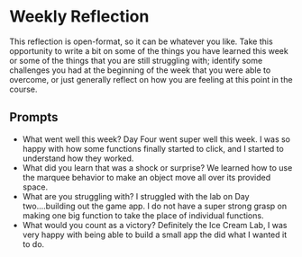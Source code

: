 # Weekly Reflection
This reflection is open-format, so it can be whatever you like. Take this opportunity to write a bit on some of the things you have learned this week or some of the things that you are still struggling with; identify some challenges you had at the beginning of the week that you were able to overcome, or just generally reflect on how you are feeling at this point in the course.

## Prompts
- What went well this week? Day Four went super well this week. I was so happy with how some functions finally started to click, and I started to understand how they worked. 
- What did you learn that was a shock or surprise? We learned how to use the marquee behavior to make an object move all over its provided space. 
- What are you struggling with? I struggled with the lab on Day two....building out the game app. I do not have a super strong grasp on making one big function to take the place of individual functions.
- What would you count as a victory? Definitely the Ice Cream Lab, I was very happy with being able to build a small app the did what I wanted it to do. 
